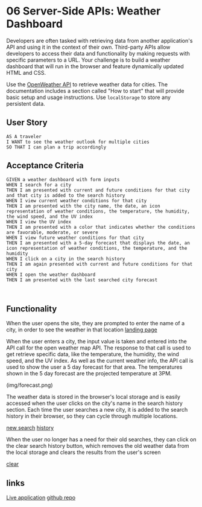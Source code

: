 # 06 Server-Side APIs: Weather Dashboard

Developers are often tasked with retrieving data from another application's API and using it in the context of their own. Third-party APIs allow developers to access their data and functionality by making requests with specific parameters to a URL. Your challenge is to build a weather dashboard that will run in the browser and feature dynamically updated HTML and CSS.

Use the [OpenWeather API](https://openweathermap.org/api) to retrieve weather data for cities. The documentation includes a section called "How to start" that will provide basic setup and usage instructions. Use `localStorage` to store any persistent data.

## User Story

```
AS A traveler
I WANT to see the weather outlook for multiple cities
SO THAT I can plan a trip accordingly
```

## Acceptance Criteria

```
GIVEN a weather dashboard with form inputs
WHEN I search for a city
THEN I am presented with current and future conditions for that city and that city is added to the search history
WHEN I view current weather conditions for that city
THEN I am presented with the city name, the date, an icon representation of weather conditions, the temperature, the humidity, the wind speed, and the UV index
WHEN I view the UV index
THEN I am presented with a color that indicates whether the conditions are favorable, moderate, or severe
WHEN I view future weather conditions for that city
THEN I am presented with a 5-day forecast that displays the date, an icon representation of weather conditions, the temperature, and the humidity
WHEN I click on a city in the search history
THEN I am again presented with current and future conditions for that city
WHEN I open the weather dashboard
THEN I am presented with the last searched city forecast



```

## Functionality 

When the user opens the site, they are prompted to enter the name of a city, in order to see the weather in that location
[landing page](img/landingpage.png)

When the user enters a city, the input value is taken and entered into the API call for the open weather map API. The response to that call is used to get retrieve specific data, like the temperature, the humidity, the wind speed, and the UV index. As well as the current weather info, the API call is used to show the user a 5 day forecast for that area. The temperatures shown in the 5 day forecast are the projected temperature at 3PM.

(img/forecast.png)

The weather data is stored in the browser's local storage and is easily accessed when the user clicks on the city's name in the search history section. Each time the user searches a new city, it is added to the search history in their browser, so they can cycle through multiple locations.

[new search](img/newsearch.png)
[history](img/history.png)

When the user no longer has a need for their old searches, they can click on the clear search history button, which removes the old weather data from the local storage and clears the results from the user's screen

[clear](img/clear.png)

## links
[Live application](https://ghudson46.github.io/weather-forecast)
[github repo](https://github.com/ghudson46/weather-forecast)


